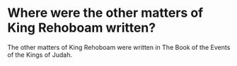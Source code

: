 # Where were the other matters of King Rehoboam written?

The other matters of King Rehoboam were written in The Book of the Events of the Kings of Judah.
